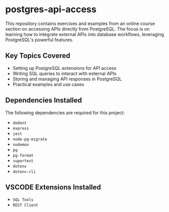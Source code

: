 # postgres-api-access

This repository contains exercises and examples from an online course section on accessing APIs directly from PostgreSQL. The focus is on learning how to integrate external APIs into database workflows, leveraging PostgreSQL's powerful features.

## Key Topics Covered

- Setting up PostgreSQL extensions for API access
- Writing SQL queries to interact with external APIs
- Storing and managing API responses in PostgreSQL
- Practical examples and use cases

## Dependencies Installed

The following dependencies are required for this project:

- `dedent`
- `express`
- `jest`
- `node-pg-migrate`
- `nodemon`
- `pg`
- `pg-format`
- `supertest`
- `dotenv`
- `dotenv-cli`

## VSCODE Extensions Installed

- `SQL Tools`
- `REST Client`
